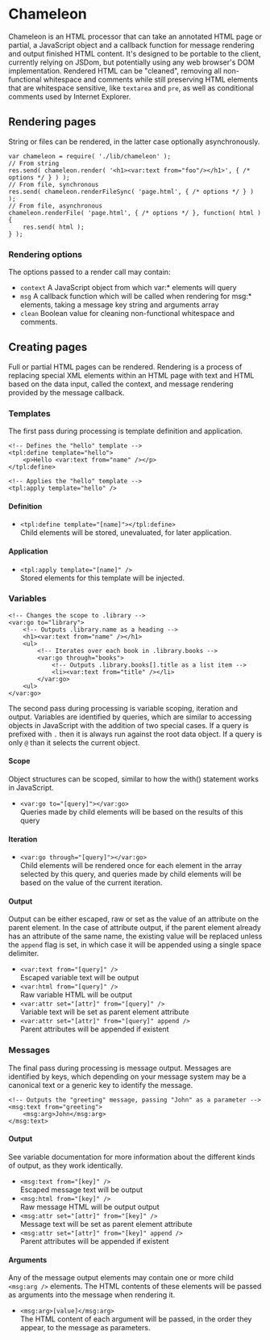# Chameleon

Chameleon is an HTML processor that can take an annotated HTML page or partial, a JavaScript object and a callback function for message rendering and output finished HTML content. It's designed to be portable to the client, currently relying on JSDom, but potentially using any web browser's DOM implementation. Rendered HTML can be "cleaned", removing all non-functional whitespace and comments while still preserving HTML elements that are whitespace sensitive, like `textarea` and `pre`, as well as conditional comments used by Internet Explorer.

## Rendering pages

String or files can be rendered, in the latter case optionally asynchronously.

    var chameleon = require( './lib/chameleon' );
    // From string
    res.send( chameleon.render( '<h1><var:text from="foo"/></h1>', { /* options */ } ) );
    // From file, synchronous
    res.send( chameleon.renderFileSync( 'page.html', { /* options */ } ) );
    // From file, asynchronous
    chameleon.renderFile( 'page.html', { /* options */ }, function( html ) {
        res.send( html );
    } );

### Rendering options 

The options passed to a render call may contain:

* `context` A JavaScript object from which var:* elements will query
* `msg` A callback function which will be called when rendering for msg:* elements, taking a message key string and arguments array
* `clean` Boolean value for cleaning non-functional whitespace and comments.

## Creating pages

Full or partial HTML pages can be rendered. Rendering is a process of replacing special XML elements within an HTML page with text and HTML based on the data input, called the context, and message rendering provided by the message callback.

### Templates

The first pass during processing is template definition and application.

    <!-- Defines the "hello" template -->
    <tpl:define template="hello">
    	<p>Hello <var:text from="name" /></p>
    </tpl:define>
    
    <!-- Applies the "hello" template -->
    <tpl:apply template="hello" />

#### Definition

* `<tpl:define template="[name]"></tpl:define>`<br />Child elements will be stored, unevaluated, for later application.

#### Application

* `<tpl:apply template="[name]" />`<br />Stored elements for this template will be injected.

### Variables

    <!-- Changes the scope to .library -->
    <var:go to="library">
        <!-- Outputs .library.name as a heading -->
        <h1><var:text from="name" /></h1>
        <ul>
            <!-- Iterates over each book in .library.books -->
	        <var:go through="books">
                <!-- Outputs .library.books[].title as a list item -->
	            <li><var:text from="title" /></li>
	        </var:go>
        <ul>
    </var:go>

The second pass during processing is variable scoping, iteration and output. Variables are identified by queries, which are similar to accessing objects in JavaScript with the addition of two special cases. If a query is prefixed with `.` then it is always run against the root data object. If a query is only `@` than it selects the current object.

#### Scope

Object structures can be scoped, similar to how the with() statement works in JavaScript.

* `<var:go to="[query]"></var:go>`<br />Queries made by child elements will be based on the results of this query

#### Iteration

* `<var:go through="[query]"></var:go>`<br />Child elements will be rendered once for each element in the array selected by this query, and queries made by child elements will be based on the value of the current iteration.

#### Output

Output can be either escaped, raw or set as the value of an attribute on the parent element. In the case of attribute output, if the parent element already has an attribute of the same name, the existing value will be replaced unless the `append` flag is set, in which case it will be appended using a single space delimiter.

* `<var:text from="[query]" />`<br />Escaped variable text will be output
* `<var:html from="[query]" />`<br />Raw variable HTML will be output
* `<var:attr set="[attr]" from="[query]" />`<br />Variable text will be set as parent element attribute
* `<var:attr set="[attr]" from="[query]" append />`<br />Parent attributes will be appended if existent

### Messages

The final pass during processing is message output. Messages are identified by keys, which depending on your message system may be a canonical text or a generic key to identify the message.

    <!-- Outputs the "greeting" message, passing "John" as a parameter -->
    <msg:text from="greeting">
        <msg:arg>John</msg:arg>
    </msg:text>

#### Output

See variable documentation for more information about the different kinds of output, as they work identically.

* `<msg:text from="[key]" />`<br />Escaped message text will be output
* `<msg:html from="[key]" />`<br />Raw message HTML will be output output
* `<msg:attr set="[attr]" from="[key]" />`<br />Message text will be set as parent element attribute
* `<msg:attr set="[attr]" from="[key]" append />`<br />Parent attributes will be appended if existent

#### Arguments

Any of the message output elements may contain one or more child `<msg:arg />` elements. The HTML contents of these elements will be passed as arguments into the message when rendering it.

* `<msg:arg>[value]</msg:arg>`<br />The HTML content of each argument will be passed, in the order they appear, to the message as parameters.
